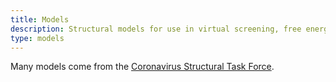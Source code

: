 ```yaml
---
title: Models
description: Structural models for use in virtual screening, free energy calculations, and molecular simulation.
type: models
---
```


Many models come from the [Coronavirus Structural Task Force](https://insidecorona.net/).
